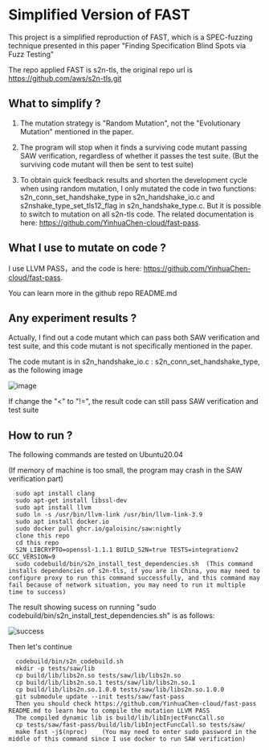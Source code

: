 # Simplified Version of FAST

This project is a simplified reproduction of FAST, which is a SPEC-fuzzing technique presented in this paper "Finding Specification Blind Spots via Fuzz Testing"

The repo applied FAST is s2n-tls, the original repo url is https://github.com/aws/s2n-tls.git

## What to simplify ?

1. The mutation strategy is "Random Mutation", not the "Evolutionary Mutation" mentioned in the paper.

2. The program will stop when it finds a surviving code mutant passing SAW verification, regardless of whether it passes the test suite. (But the surviving code mutant will then be sent to test suite)

3. To obtain quick feedback results and shorten the development cycle when using random mutation, I only mutated the code in two functions: s2n_conn_set_handshake_type in s2n_handshake_io.c and s2nshake_type_set_tls12_flag in s2n_handshake_type.c. But it is possible to switch to mutation on all s2n-tls code. The related documentation is here: https://github.com/YinhuaChen-cloud/fast-pass.

## What I use to mutate on code ?

I use LLVM PASS，and the code is here: https://github.com/YinhuaChen-cloud/fast-pass.

You can learn more in the github repo README.md

## Any experiment results ?

Actually, I find out a code mutant which can pass both SAW verification and test suite, and this code mutant is not specifically mentioned in the paper.

The code mutant is in s2n_handshake_io.c : s2n_conn_set_handshake_type, as the following image

![image](https://github.com/YinhuaChen-cloud/fast/assets/57990071/1a140c26-e459-479e-afd8-f94b661dd808)

If change the "<" to "!=", the result code can still pass SAW verification and test suite

## How to run ?

The following commands are tested on Ubuntu20.04

(If memory of machine is too small, the program may crash in the SAW verification part)

```
  sudo apt install clang
  sudo apt-get install libssl-dev
  sudo apt install llvm
  sudo ln -s /usr/bin/llvm-link /usr/bin/llvm-link-3.9
  sudo apt install docker.io
  sudo docker pull ghcr.io/galoisinc/saw:nightly
  clone this repo
  cd this repo
  S2N_LIBCRYPTO=openssl-1.1.1 BUILD_S2N=true TESTS=integrationv2 GCC_VERSION=9
  sudo codebuild/bin/s2n_install_test_dependencies.sh  (This command installs dependencies of s2n-tls, if you are in China, you may need to configure proxy to run this command successfully, and this command may fail because of network situation, you may need to run it multiple time to success)
```

The result showing sucess on running "sudo codebuild/bin/s2n_install_test_dependencies.sh" is as follows:

![success](https://github.com/YinhuaChen-cloud/fast/assets/57990071/a86b1d9f-c951-4840-8439-7a333e88eb9f)

Then let's continue

```
  codebuild/bin/s2n_codebuild.sh
  mkdir -p tests/saw/lib
  cp build/lib/libs2n.so tests/saw/lib/libs2n.so
  cp build/lib/libs2n.so.1 tests/saw/lib/libs2n.so.1
  cp build/lib/libs2n.so.1.0.0 tests/saw/lib/libs2n.so.1.0.0
  git submodule update --init tests/saw/fast-pass
  Then you should check https://github.com/YinhuaChen-cloud/fast-pass README.md to learn how to compile the mutation LLVM PASS 
  The compiled dynamic lib is build/lib/libInjectFuncCall.so
  cp tests/saw/fast-pass/build/lib/libInjectFuncCall.so tests/saw/
  make fast -j$(nproc)    (You may need to enter sudo password in the middle of this command since I use docker to run SAW verification)
```



